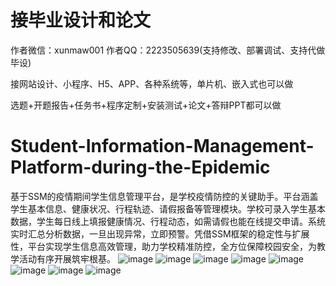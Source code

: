 # 接毕业设计和论文
作者微信：xunmaw001  作者QQ：2223505639(支持修改、部署调试、支持代做毕设)

接网站设计、小程序、H5、APP、各种系统等，单片机、嵌入式也可以做

选题+开题报告+任务书+程序定制+安装测试+论文+答辩PPT都可以做
# Student-Information-Management-Platform-during-the-Epidemic
基于SSM的疫情期间学生信息管理平台，是学校疫情防控的关键助手。平台涵盖学生基本信息、健康状况、行程轨迹、请假报备等管理模块。学校可录入学生基本数据，学生每日线上填报健康情况、行程动态，如需请假也能在线提交申请。系统实时汇总分析数据，一旦出现异常，立即预警。凭借SSM框架的稳定性与扩展性，平台实现学生信息高效管理，助力学校精准防控，全方位保障校园安全，为教学活动有序开展筑牢根基。 
![image](https://github.com/user-attachments/assets/72e00ad6-a319-4ffc-8f8f-d4f66b6449e9)
![image](https://github.com/user-attachments/assets/aa9b6f32-db4f-4df3-a692-3428ea87d897)
![image](https://github.com/user-attachments/assets/5a07ecb9-e193-4945-a1df-05ad92627e0f)
![image](https://github.com/user-attachments/assets/6522f925-b82a-4a0f-90cc-c32b32b25a1f)
![image](https://github.com/user-attachments/assets/52ca3692-a301-478a-808a-7f928f86f82c)
![image](https://github.com/user-attachments/assets/3b5f1f65-5a7d-4537-9050-d3bc54dbda44)
![image](https://github.com/user-attachments/assets/4af2838a-b1ac-4d1f-ab20-b2a5172f50c0)
![image](https://github.com/user-attachments/assets/83b4cd38-d396-4d37-8d7f-f8bd36f81d64)
